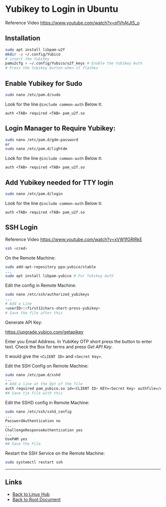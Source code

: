 # Yubikey to Login in  Ubuntu

Reference Video <https://www.youtube.com/watch?v=pfVhAtJt5_o>

## Installation

```sh
sudo apt install libpam-u2f
mkdir -p ~/.config/Yubico
# insert the Yubikey
pamu2cfg > ~/.config/Yubico/u2f_keys # Enable the Yubikey Auth
# Press the Yubikey button when it flashes
```

## Enable Yubikey for Sudo

```sh
sudo nano /etc/pam.d/sudo
```
Look for the line `@include common-auth` Below it:

```
auth <TAB> required <TAB> pam_u2f.so
```

## Login Manager to Require Yubikey:

```sh
sudo nano /etc/pam.d/gdm-password
or
sudo nano /etc/pam.d/lightdm
```

Look for the line `@include common-auth` Below it:

```
auth <TAB> required <TAB> pam_u2f.so
```

## Add Yubikey needed for TTY login

```sh
sudo nano /etc/pam.d/login
```

Look for the line `@include common-auth` Below it:

```
auth <TAB> required <TAB> pam_u2f.so
```

## SSH Login

Reference Video <https://www.youtube.com/watch?v=xVW1fGRlRkE>

```sh
ssh <cred>
```

On the Remote Machine:

```sh
sudo add-apt-repository ppa:yubico/stable
...
sudo apt install libpam-yubico # For Yubikey Auth
```

Edit the config in Remote Machine:

```sh
sudo nano /etc/ssh/authorized_yubikeys
...
# Add a Line
<userID>:<first12chars-short-press-yubikey>
# Save the file after this
```
Generate API Key:

<https://upgrade.yubico.com/getapikey>

Enter you Email Address. In YubiKey OTP short press the button to enter text.
Check the Box for terms and press *Get API Key*.

It would give the `<CLIENT ID>` and `<Secret Key>`.

Edit the SSH Config on Remote Machine:

```sh
sudo nano /etc/pam.d/sshd
...
# Add a line at the Opt of the file
auth required pam_yubico.so id=<CLIENT ID> KEY=<Secret Key> authfile=/etc/ssh/authorized_yubikeys
## Save tje File with this
```

Edit the SSHD config in Remote Machine:

```sh
sudo nano /etc/ssh/sshd_config
...
PasswordAuthentication no
...
ChallengeResponseAuthentication yes
...
UsePAM yes
## Save the File
```
Restart the SSH Service on the Remote Machine:
```sh
sudo systemctl restart ssh
```

----
<!-- Footer Begins Here -->
## Links

- [Back to Linux Hub](./README.md)
- [Back to Root Document](../README.md)
